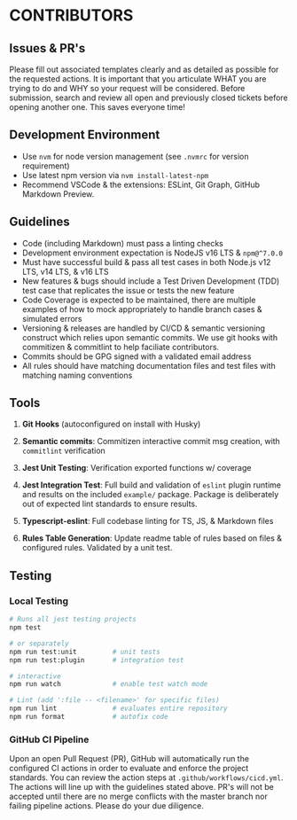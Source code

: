 # CONTRIBUTORS

## Issues & PR's

Please fill out associated templates clearly and as detailed as possible for the
requested actions. It is important that you articulate WHAT you are trying to do
and WHY so your request will be considered. Before submission, search and review
all open and previously closed tickets before opening another one. This saves
everyone time!

## Development Environment

-   Use `nvm` for node version management (see `.nvmrc` for version requirement)
-   Use latest npm version via `nvm install-latest-npm`
-   Recommend VSCode & the extensions: ESLint, Git Graph, GitHub Markdown
    Preview.

## Guidelines

-   Code (including Markdown) must pass a linting checks
-   Development environment expectation is NodeJS v16 LTS & `npm@^7.0.0`
-   Must have successful build & pass all test cases in both Node.js v12 LTS,
    v14 LTS, & v16 LTS
-   New features & bugs should include a Test Driven Development (TDD) test case
    that replicates the issue or tests the new feature
-   Code Coverage is expected to be maintained, there are multiple examples of
    how to mock appropriately to handle branch cases & simulated errors
-   Versioning & releases are handled by CI/CD & semantic versioning construct
    which relies upon semantic commits. We use git hooks with commitizen &
    commitlint to help faciliate contributors.
-   Commits should be GPG signed with a validated email address
-   All rules should have matching documentation files and test files with
    matching naming conventions

## Tools

1. **Git Hooks** (autoconfigured on install with Husky)

2. **Semantic commits**: Commitizen interactive commit msg creation, with
   `commitlint` verification

3. **Jest Unit Testing**: Verification exported functions w/ coverage

4. **Jest Integration Test**: Full build and validation of `eslint` plugin
   runtime and results on the included `example/` package. Package is
   deliberately out of expected lint standards to ensure results.

5. **Typescript-eslint**: Full codebase linting for TS, JS, & Markdown files

6. **Rules Table Generation**: Update readme table of rules based on files &
   configured rules. Validated by a unit test.

## Testing

### Local Testing

```sh
# Runs all jest testing projects
npm test

# or separately
npm run test:unit         # unit tests
npm run test:plugin       # integration test

# interactive
npm run watch             # enable test watch mode

# Lint (add ':file -- <filename>' for specific files)
npm run lint              # evaluates entire repository
npm run format            # autofix code
```

### GitHub CI Pipeline

Upon an open Pull Request (PR), GitHub will automatically run the configured CI
actions in order to evaluate and enforce the project standards. You can review
the action steps at `.github/workflows/cicd.yml`. The actions will line up with
the guidelines stated above. PR's will not be accepted until there are no merge
conflicts with the master branch nor failing pipeline actions. Please do your
due diligence.
